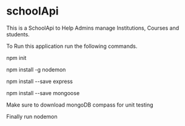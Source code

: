 # schoolApi
This is a SchoolApi to Help Admins manage Institutions, Courses and students.

To Run this application run the following commands.

npm init

npm install -g nodemon

npm install --save express

npm install --save mongoose

Make sure to download mongoDB compass for unit testing

Finally run nodemon
